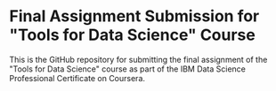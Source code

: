 # Final Assignment Submission for "Tools for Data Science" Course


This is the GitHub repository for submitting the final assignment of the "Tools for Data Science" course as part of the IBM Data Science Professional Certificate on Coursera.
